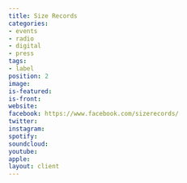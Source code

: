 ```yaml
---
title: Size Records
categories:
- events
- radio
- digital
- press
tags:
- label
position: 2
image: 
is-featured: 
is-front: 
website:
facebook: https://www.facebook.com/sizerecords/
twitter:
instagram:
spotify:
soundcloud:
youtube: 
apple: 
layout: client
---
```


